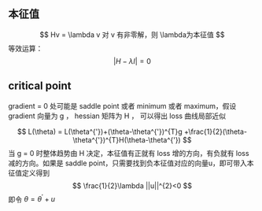 
## 本征值

$$
Hv = \lambda v 对 v 有非零解，则 \lambda为本征值
$$
等效运算：
$$
|H-\lambda I|=0
$$


## critical point

gradient = 0 处可能是 saddle point 或者 minimum 或者 maximum，假设 gradient 向量为 g ， hessian 矩阵为 H ， 可以得出 loss 曲线局部近似

$$
L(\theta) = L(\theta^{'})+(\theta-\theta^{'})^{T}g +\frac{1}{2}(\theta-\theta^{'})^{T}H(\theta-\theta^{'})
$$
当 g = 0 时整体趋势由 H 决定，本征值有正就有 loss 增的方向，有负就有 loss 减的方向。如果是 saddle point，只需要找到负本征值对应的向量u，即可带入本征值定义得到
$$
\frac{1}{2}\lambda ||u||^{2}<0
$$
即令 $\theta = \theta^{'}+u$

